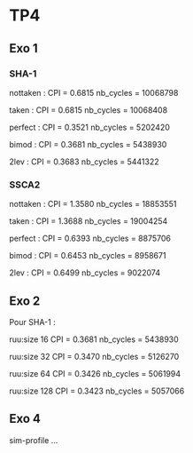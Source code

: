 # TP4

## Exo 1

### SHA-1

nottaken :
CPI = 0.6815
nb_cycles = 10068798

taken :
CPI = 0.6815
nb_cycles = 10068408

perfect :
CPI = 0.3521
nb_cycles = 5202420

bimod :
CPI = 0.3681
nb_cycles = 5438930

2lev :
CPI = 0.3683
nb_cycles = 5441322

### SSCA2

nottaken :
CPI = 1.3580
nb_cycles = 18853551

taken :
CPI = 1.3688
nb_cycles = 19004254

perfect :
CPI = 0.6393
nb_cycles = 8875706

bimod :
CPI = 0.6453
nb_cycles = 8958671

2lev :
CPI = 0.6499
nb_cycles = 9022074


## Exo 2

Pour SHA-1 :

ruu:size 16
CPI = 0.3681
nb_cycles = 5438930

ruu:size 32
CPI = 0.3470
nb_cycles = 5126270

ruu:size 64
CPI = 0.3426
nb_cycles = 5061994

ruu:size 128
CPI = 0.3423
nb_cycles = 5057066


## Exo 4

sim-profile ...




